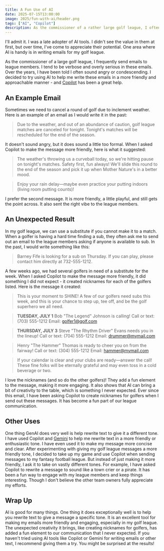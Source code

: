 ```yaml
---
title: A Fun Use of AI
date: 2025-07-15T13:00:00
image: 2025/fun-with-ai/header.png
tags: ["AI", "Copilot"]
description: As the commissioner of a rather large golf league, I often have to send emails to league members. I tend to be verbose and overly serious in these emails. Over the years, I have been told I often sound angry or condescending. I decided to use AI to help me write these emails in a more friendly and approachable manner, and Copilot has been a great help.
---
```


I'll admit it. I was a late adopter of AI tools. I didn't see the value in them at first, but over time, I've come to appreciate their potential. One area where AI is handy is in writing emails for my golf league.

As the commissioner of a large golf league, I frequently send emails to league members. I tend to be verbose and overly serious in these emails. Over the years, I have been told I often sound angry or condescending. I decided to try using AI to help me write these emails in a more friendly and approachable manner - and [Copilot](https://copilot.microsoft.com/) has been a great help.

## An Example Email

Sometimes we need to cancel a round of golf due to inclement weather. Here is an example of an email as I would write it in the past:

> Due to the weather, and out of an abundance of caution, golf league matches are canceled for tonight. Tonight's matches will be rescheduled for the end of the season.

It doesn't sound angry, but it does sound a little too formal. When I asked Copilot to make the message more friendly, here is what it suggested:

>The weather's throwing us a curveball today, so we're hitting pause on tonight's matches. Safety first, fun always! We'll slide this round to the end of the season and pick it up when Mother Nature's in a better mood.

>Enjoy your rain delay—maybe even practice your putting indoors (living room putting counts)!

I prefer the second message. It is more friendly, a little playful, and still gets the point across. It also sent the right vibe to the league members.

## An Unexpected Result

In my golf league, we can use a substitute if you cannot make it to a match. When a golfer is having a hard time finding a sub, they often ask me to send out an email to the league members asking if anyone is available to sub. In the past, I would write something like this:

> Barney Fife is looking for a sub on Thursday. If you can play, please contact him directly at 732-555-1212.

A few weeks ago, we had several golfers in need of a substitute for the week. When I asked Copilot to make the message more friendly, it did something I did not expect - it created nicknames for each of the golfers listed. Here is the message it created:

> This is your moment to SHINE! A few of our golfers need subs this week, and this is your chance to step up, tee off, and be the golf superhero we all need.

> **TUESDAY, JULY 1** Bob "The Legend" Johnson is calling! Call or text: (703) 555-1212 Email: golfer1@golf.com

> **THURSDAY, JULY 3** Steve "The Rhythm Driver" Evans needs you in the lineup! Call or text: (704) 555-1212 Email: drummer@mymail.com

> Henry "The Hammer" Thomas is ready to cheer you on from the fairway! Call or text: (304) 555-1212 Email: hammer@mymail.com

> If your calendar is clear and your clubs are ready—answer the call! These fine folks will be eternally grateful and may even toss in a cold beverage or two.

I love the nicknames (and so do the other golfers)! They add a fun element to the message, making it more engaging. It also shows that AI can bring a bit of creativity to the table, which is something I never expected. Ever since this email, I have been asking Copilot to create nicknames for golfers when I send out these messages. It has become a fun part of our league communication.

## Other Uses

One thing GenAI does very well is help rewrite text to give it a different tone. I have used Copilot and [Gemini](https://gemini.google.com/app) to help me rewrite text in a more friendly or enthusiastic tone. I have even used it to make my message more concise and clear. After experimenting with giving my golf league messages a more friendly tone, I decided to take up my game and use Copilot when sending messages to my fantasy football league. But instead of just making it more friendly, I ask it to take on vastly different tones. For example, I have asked Copilot to rewrite a message to sound like a town crier or a pirate. It has been a fun way to engage with my league members and keep things interesting. Though I don't believe the other team owners fully appreciate my efforts.

## Wrap Up

AI is good for many things. One thing it does exceptionally well is to help you rewrite text to give a message a specific tone. It is an excellent tool for making my emails more friendly and engaging, especially in my golf league. The unexpected creativity it brings, like creating nicknames for golfers, has added a fun element to our communication that I never expected. If you haven't tried using AI tools like Copilot or Gemini for writing emails or other text, I recommend giving them a try. You might be surprised at the results!
      
